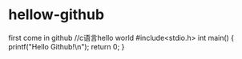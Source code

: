 # hellow-github
first come in github
//c语言hello world
#include<stdio.h>
int main()
{
	printf("Hello Github!\n");
	return 0;
 } 
